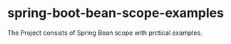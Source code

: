 # spring-boot-bean-scope-examples
The Project consists of Spring Bean scope with prctical examples.
